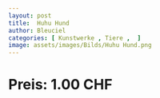 ```yaml
---
layout: post
title:  Huhu Hund
author: Bleuciel
categories: [ Kunstwerke , Tiere ,  ]
image: assets/images/Bilds/Huhu Hund.png
---
```

# Preis: 1.00 CHF
